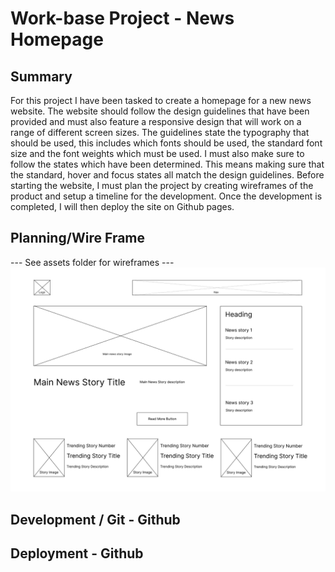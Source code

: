 # Work-base Project - News Homepage

## Summary
For this project I have been tasked to create a homepage for a new news website. The website should follow the design guidelines that have been provided and must also feature a responsive design that will work on a range of different screen sizes. The guidelines state the typography that should be used, this includes which fonts should be used, the standard font size and the font weights which must be used. I must also make sure to follow the states which have been determined. This means making sure that the standard, hover and focus states all match the design guidelines. Before starting the website, I must plan the project by creating wireframes of the product and setup a timeline for the development. Once the development is completed, I will then deploy the site on Github pages.

## Planning/Wire Frame
--- See assets folder for wireframes ---
![desktop wireframe](/assets/Wireframes/Desktop-wireframe.png)

## Development / Git - Github

## Deployment - Github
